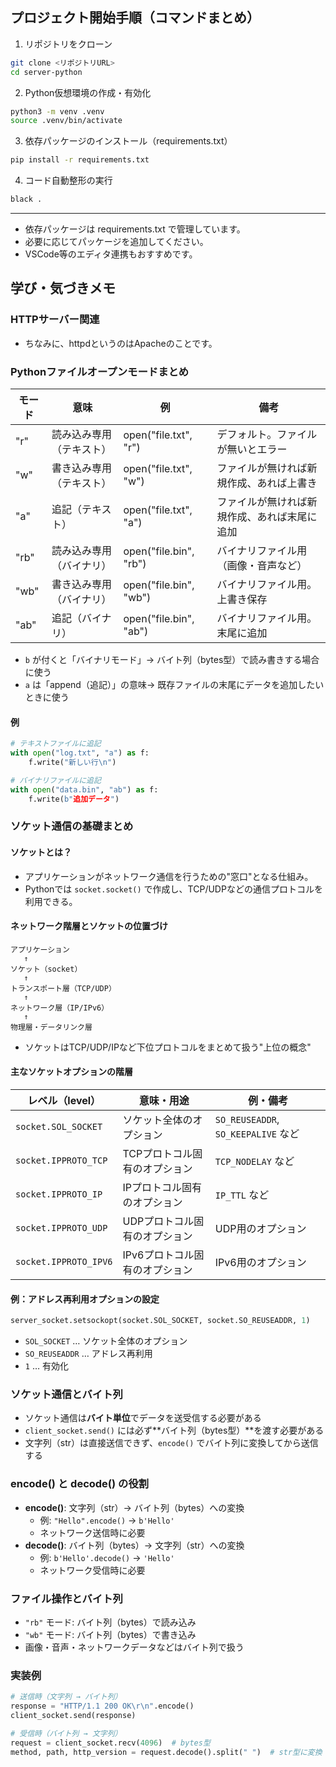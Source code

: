 ## プロジェクト開始手順（コマンドまとめ）

1. リポジトリをクローン
```sh
git clone <リポジトリURL>
cd server-python
```

2. Python仮想環境の作成・有効化
```sh
python3 -m venv .venv
source .venv/bin/activate
```

3. 依存パッケージのインストール（requirements.txt）
```sh
pip install -r requirements.txt
```

4. コード自動整形の実行
```sh
black .
```

---

- 依存パッケージは requirements.txt で管理しています。
- 必要に応じてパッケージを追加してください。
- VSCode等のエディタ連携もおすすめです。

## 学び・気づきメモ

### HTTPサーバー関連
- ちなみに、httpdというのはApacheのことです。

### Pythonファイルオープンモードまとめ
| モード | 意味 | 例 | 備考 |
|--------|------|----|------|
| "r"  | 読み込み専用（テキスト） | open("file.txt", "r") | デフォルト。ファイルが無いとエラー |
| "w"  | 書き込み専用（テキスト） | open("file.txt", "w") | ファイルが無ければ新規作成、あれば上書き |
| "a"  | 追記（テキスト）         | open("file.txt", "a") | ファイルが無ければ新規作成、あれば末尾に追加 |
| "rb" | 読み込み専用（バイナリ） | open("file.bin", "rb")| バイナリファイル用（画像・音声など） |
| "wb" | 書き込み専用（バイナリ） | open("file.bin", "wb")| バイナリファイル用。上書き保存 |
| "ab" | 追記（バイナリ）         | open("file.bin", "ab")| バイナリファイル用。末尾に追加 |

- `b` が付くと「バイナリモード」→ バイト列（bytes型）で読み書きする場合に使う
- `a` は「append（追記）」の意味→ 既存ファイルの末尾にデータを追加したいときに使う

#### 例
```python
# テキストファイルに追記
with open("log.txt", "a") as f:
    f.write("新しい行\n")

# バイナリファイルに追記
with open("data.bin", "ab") as f:
    f.write(b"追加データ")
```

### ソケット通信の基礎まとめ

#### ソケットとは？
- アプリケーションがネットワーク通信を行うための"窓口"となる仕組み。
- Pythonでは `socket.socket()` で作成し、TCP/UDPなどの通信プロトコルを利用できる。

#### ネットワーク階層とソケットの位置づけ

```
アプリケーション
   ↑
ソケット（socket）
   ↑
トランスポート層（TCP/UDP）
   ↑
ネットワーク層（IP/IPv6）
   ↑
物理層・データリンク層
```
- ソケットはTCP/UDP/IPなど下位プロトコルをまとめて扱う"上位の概念"

#### 主なソケットオプションの階層
| レベル（level）              | 意味・用途                           | 例・備考                       |
|-----------------------------|--------------------------------------|-------------------------------|
| `socket.SOL_SOCKET`         | ソケット全体のオプション             | `SO_REUSEADDR`, `SO_KEEPALIVE` など |
| `socket.IPPROTO_TCP`        | TCPプロトコル固有のオプション         | `TCP_NODELAY` など             |
| `socket.IPPROTO_IP`         | IPプロトコル固有のオプション          | `IP_TTL` など                  |
| `socket.IPPROTO_UDP`        | UDPプロトコル固有のオプション         | UDP用のオプション              |
| `socket.IPPROTO_IPV6`       | IPv6プロトコル固有のオプション        | IPv6用のオプション             |

#### 例：アドレス再利用オプションの設定
```python
server_socket.setsockopt(socket.SOL_SOCKET, socket.SO_REUSEADDR, 1)
```
- `SOL_SOCKET` … ソケット全体のオプション
- `SO_REUSEADDR` … アドレス再利用
- `1` … 有効化

### ソケット通信とバイト列
- ソケット通信は**バイト単位**でデータを送受信する必要がある
- `client_socket.send()` には必ず**バイト列（bytes型）**を渡す必要がある
- 文字列（str）は直接送信できず、`encode()` でバイト列に変換してから送信する

### encode() と decode() の役割
- **encode()**: 文字列（str）→ バイト列（bytes）への変換
  - 例: `"Hello".encode()` → `b'Hello'`
  - ネットワーク送信時に必要
- **decode()**: バイト列（bytes）→ 文字列（str）への変換
  - 例: `b'Hello'.decode()` → `'Hello'`
  - ネットワーク受信時に必要

### ファイル操作とバイト列
- `"rb"` モード: バイト列（bytes）で読み込み
- `"wb"` モード: バイト列（bytes）で書き込み
- 画像・音声・ネットワークデータなどはバイト列で扱う

### 実装例
```python
# 送信時（文字列 → バイト列）
response = "HTTP/1.1 200 OK\r\n".encode()
client_socket.send(response)

# 受信時（バイト列 → 文字列）
request = client_socket.recv(4096)  # bytes型
method, path, http_version = request.decode().split(" ")  # str型に変換
```